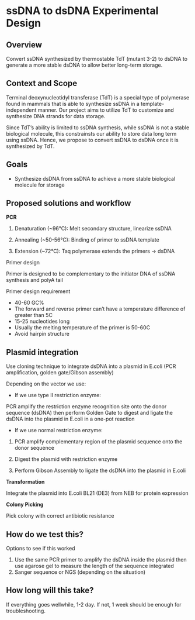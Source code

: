 # ssDNA to dsDNA Experimental Design

## Overview

Convert ssDNA synthesized by thermostable TdT (mutant 3-2) to dsDNA to generate a more stable dsDNA to allow better long-term storage.

## Context and Scope

Terminal deoxynucleotidyl transferase (TdT) is a special type of polymerase found in mammals that is able to synthesize ssDNA in a template-independent manner. Our project aims to utilize TdT to customize and synthesize DNA strands for data storage.

Since TdT’s ability is limited to ssDNA synthesis, while ssDNA is not a stable biological molecule, this constrainsts our ability to store data long term using ssDNA. Hence, we propose to convert ssDNA to dsDNA once it is synthesized by TdT.

## Goals

- Synthesize dsDNA from ssDNA to achieve a more stable biological molecule for storage

## Proposed solutions and workflow

**PCR**

1. Denaturation (~96°C):
   Melt secondary structure, linearize ssDNA

2. Annealing (~50-56°C):
   Binding of primer to ssDNA template

3. Extension (~72°C):
   Taq polymerase extends the primers → dsDNA

Primer design

Primer is designed to be complementary to the initiator DNA of ssDNA synthesis and polyA tail

Primer design requirement

- 40-60 GC%
- The forward and reverse primer can’t have a temperature difference of greater than 5C
- 15-25 nucleotides long
- Usually the melting temperature of the primer is 50-60C
- Avoid hairpin structure

## Plasmid integration

Use cloning technique to integrate dsDNA into a plasmid in E.coli (PCR amplification, golden gate/Gibson assembly)

Depending on the vector we use:

- If we use type II restriction enzyme:

PCR amplify the restriction enzyme recognition site onto the donor sequence (dsDNA) then perform Golden Gate to digest and ligate the dsDNA into the plasmid in E.coli in a one-pot reaction

- If we use normal restriction enzyme:

1. PCR amplify complementary region of the plasmid sequence onto the donor sequence

2. Digest the plasmid with restriction enzyme

3. Perform Gibson Assembly to ligate the dsDNA into the plasmid in E.coli

**Transformation**

Integrate the plasmid into E.coli BL21 (DE3) from NEB for protein expression

**Colony Picking**

Pick colony with correct antibiotic resistance

## How do we test this?

Options to see if this worked

1. Use the same PCR primer to amplify the dsDNA inside the plasmid then use agarose gel to measure the length of the sequence integrated
2. Sanger sequence or NGS (depending on the situation)

## How long will this take?

If everything goes wellwhile, 1-2 day. If not, 1 week should be enough for troubleshooting.
